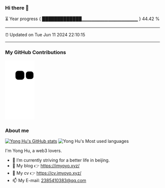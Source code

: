 ### Hi there 👋

⏳ Year progress { █████████████▁▁▁▁▁▁▁▁▁▁▁▁▁▁▁▁▁ } 44.42 %

---

⏰ Updated on Tue Jun 11 2024 22:10:15

---
### My GitHub Contributions    

![](https://raw.githubusercontent.com/huyonger/huyonger/main/assets/github-contribution-grid-snake.svg)          

### About me      

[![Yong Hu's GitHub stats](https://github-readme-stats.vercel.app/api?username=huyonger&show_icons=true&theme=radical)](https://github.com/anuraghazra/github-readme-stats)
![Yong Hu's Most used languages](https://github-readme-stats.vercel.app/api/top-langs/?username=huyonger&layout=compact&hide_border=true&langs_count=10)

I'm Yong Hu, a web3 lovers.    

- 🔭 I’m currently striving for a better life in beijing.     
- 🤔 My blog 👉 https://imyoyo.xyz/         
- 📃 My cv 👉 https://cv.imyoyo.xyz/         
- 📫 My E-mail: 2385410383@qq.com          

